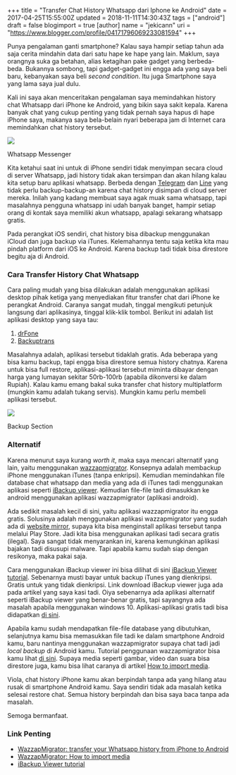 +++
title = "Transfer Chat History Whatsapp dari Iphone ke Android"
date = 2017-04-25T15:55:00Z
updated = 2018-11-11T14:30:43Z
tags = ["android"]
draft = false
blogimport = true 
[author]
	name = "jekicann"
	uri = "https://www.blogger.com/profile/04171796069233081594"
+++

Punya pengalaman ganti smartphone? Kalau saya hampir setiap tahun ada saja cerita mindahin data dari satu hape ke hape yang lain. Maklum, saya orangnya suka ga betahan, alias ketagihan pake gadget yang berbeda-beda. Bukannya sombong, tapi gadget-gadget ini engga ada yang saya beli baru, kebanyakan saya beli _second condition_. Itu juga Smartphone saya yang lama saya jual dulu.  
  
Kali ini saya akan menceritakan pengalaman saya memindahkan history chat Whatsapp dari iPhone ke Android, yang bikin saya sakit kepala. Karena banyak chat yang cukup penting yang tidak pernah saya hapus di hape iPhone saya, makanya saya bela-belain nyari beberapa jam di Internet cara memindahkan chat history tersebut.  
  

[![](https://3.bp.blogspot.com/-94U7UMq8ab8/WP8E3vXi-AI/AAAAAAAAXRc/ke-innAkvE8u-xRYwA7zElO13TjbL9jogCPcB/s1600/IMG_0216.JPG)](https://3.bp.blogspot.com/-94U7UMq8ab8/WP8E3vXi-AI/AAAAAAAAXRc/ke-innAkvE8u-xRYwA7zElO13TjbL9jogCPcB/s1600/IMG_0216.JPG)

Whatsapp Messenger

Kita ketahui saat ini untuk di iPhone sendiri tidak menyimpan secara cloud di server Whatsapp, jadi history tidak akan tersimpan dan akan hilang kalau kita setup baru aplikasi whatsapp. Berbeda dengan [Telegram](https://telegram.org/) dan [Line](https://line.me/en/) yang tidak perlu backup-backup-an karena chat history disimpan di cloud server mereka. Inilah yang kadang membuat saya agak muak sama whatsapp, tapi masalahnya pengguna whatsapp ini udah banyak banget, hampir setiap orang di kontak saya memiliki akun whatsapp, apalagi sekarang whatsapp gratis.  
  
Pada perangkat iOS sendiri, chat history bisa dibackup menggunakan iCloud dan juga backup via iTunes. Kelemahannya tentu saja ketika kita mau pindah platform dari iOS ke Android. Karena backup tadi tidak bisa direstore begitu aja di Android.  

### Cara Transfer History Chat Whatsapp

Cara paling mudah yang bisa dilakukan adalah menggunakan aplikasi desktop pihak ketiga yang menyediakan fitur transfer chat dari iPhone ke perangkat Android. Caranya sangat mudah, tinggal mengikuti petunjuk langsung dari aplikasinya, tinggal klik-klik tombol. Berikut ini adalah list aplikasi desktop yang saya tau:

1. [drFone](https://drfone.wondershare.com/android-data-recovery.html)
1. [Backuptrans](http://www.backuptrans.com/android-iphone-whatsapp-transfer-plus.html)

Masalahnya adalah, aplikasi tersebut tidaklah gratis. Ada beberapa yang bisa kamu backup, tapi engga bisa direstore semua history chatnya. Karena untuk bisa full restore, aplikasi-aplikasi tersebut miminta dibayar dengan harga yang lumayan sekitar 50rb-100rb (apabila dikonversi ke dalam Rupiah). Kalau kamu emang bakal suka transfer chat history multiplatform (mungkin kamu adalah tukang servis). Mungkin kamu perlu membeli aplikasi tersebut.  

[![](https://2.bp.blogspot.com/-mSE9GfSg4qU/WP8JN49afZI/AAAAAAAAXSE/kzM-sYWx75AuEtbTtySKQww1FjHROpTKwCPcB/s1600/IMG_0212.JPG)](https://2.bp.blogspot.com/-mSE9GfSg4qU/WP8JN49afZI/AAAAAAAAXSE/kzM-sYWx75AuEtbTtySKQww1FjHROpTKwCPcB/s1600/IMG_0212.JPG)

Backup Section

### Alternatif

Karena menurut saya kurang _worth it_, maka saya mencari alternatif yang lain, yaitu menggunakan [wazzapmigrator](https://www.wazzapmigrator.com/). Konsepnya adalah membackup iPhone menggunakan iTunes (tanpa enkripsi). Kemudian memindahkan file database chat whatsapp dan media yang ada di iTunes tadi menggunakan aplikasi seperti [iBackup viewer](http://www.imactools.com/iphonebackupviewer/). Kemudian file-file tadi dimasukkan ke android menggunakan aplikasi wazzapmigrator (aplikasi android).

Ada sedikit masalah kecil di sini, yaitu aplikasi wazzapmigrator itu engga gratis. Solusinya adalah menggunakan aplikasi wazzapmigrator yang sudah ada di [website mirror](http://uapk.org/wazzap-migrator-pro-v-3-0-42-apk/), supaya kita bisa menginstall aplikasi tersebut tanpa melalui Play Store. Jadi kita bisa menggunakan aplikasi tadi secara gratis (ilegal). Saya sangat tidak menyarankan ini, karena kemungkinan aplikasi bajakan tadi disusupi malware. Tapi apabila kamu sudah siap dengan resikonya, maka pakai saja.

Cara menggunakan iBackup viewer ini bisa dilihat di sini [iBackup Viewer tutorial](https://www.wazzapmigrator.com/ibackup-viewer-tutorial). Sebenarnya musti bayar untuk backup iTunes yang dienkripsi. Gratis untuk yang tidak dienkripsi. Link download iBackup viewer juga ada pada artikel yang saya kasi tadi. Oiya sebenarnya ada aplikasi alternatif seperti iBackup viewer yang benar-benar gratis, tapi sayangnya ada masalah apabila menggunakan windows 10. Aplikasi-aplikasi gratis tadi bisa didapatkan [di sini](https://www.wazzapmigrator.com/iphone-backup-browser-custom-build).

Apabila kamu sudah mendapatkan file-file database yang dibutuhkan, selanjutnya kamu bisa memasukkan file tadi ke dalam smartphone Android kamu, baru nantinya menggunakan wazzapmigrator supaya chat tadi jadi _local backup_ di Android kamu. Tutorial penggunaan wazzapmigrator bisa kamu lihat [di sini](https://www.wazzapmigrator.com/). Supaya media seperti gambar, video dan suara bisa direstore juga, kamu bisa lihat caranya di artikel [How to import media](https://www.wazzapmigrator.com/faq/how-import-media).

Viola, chat history iPhone kamu akan berpindah tanpa ada yang hilang atau rusak di smartphone Android kamu. Saya sendiri tidak ada masalah ketika selesai restore chat. Semua history berpindah dan bisa saya baca tanpa ada masalah.

Semoga bermanfaat.  

### Link Penting

- [WazzapMigrator: transfer your Whatsapp history from iPhone to Android](https://www.wazzapmigrator.com/)
- [WazzapMigrator: How to import media](https://www.wazzapmigrator.com/faq/how-import-media)
- [iBackup Viewer tutorial](https://www.wazzapmigrator.com/ibackup-viewer-tutorial)